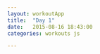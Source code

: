 ```yaml
---
layout: workoutApp
title:  "Day 1"
date:   2015-08-16 18:43:00
categories: workouts js

---
```


<script type="text/javascript">
    function get_exercises(){
        var rest = {name: "Rest",
                    image: "https://sp.yimg.com/ib/th?id=JN.Wsri7b6Vztk9RKtI52de%2bQ&pid=15.1&P=0&w=300&h=300",
                    description: "Take it easy!"};

        var starjumps = {name: "Star Jumps",
                        image: "https://s-media-cache-ak0.pinimg.com/736x/d2/4b/87/d24b873fbf0349b398f76bc472404866.jpg",
                        description: "",};

        var armCircles= {name: "Arm Circles",
                        image: "https://43a7df1622-custmedia.vresp.com/490b3bcb85/Endeavor%20Sports%20Performance-Athletic%20Development-Arm%20Circles.jpg",
                        description: "",};

        var trunkRotations= {name: "Trunk Rotations",
                        image: "http://cdn2.theinertia.com/wp-content/uploads/2014/04/6757.jpg",
                        description: "",};

        var pushups = {name: "Push Ups",
                    image: "https://s.yimg.com/fz/api/res/1.2/sb2rU9l1LCEc0Z0OK.mgdA--/YXBwaWQ9c3JjaGRkO2g9MzAwO3E9OTU7dz0zMDA-/http://www.thefatlossninja.com/wp-content/uploads/2012/03/push-up-exercise.jpg",
                    description: "Keeping your body straight and your hands under your shoulders push up from a face down position."};

        var situps = {name: "Sit Ups",
                      image: "https://s.yimg.com/fz/api/res/1.2/YQwGWGIhSX5iVlcCjvjdaA--/YXBwaWQ9c3JjaGRkO2g9NzE0O3E9OTU7dz0xMzAw/http://thumbs.dreamstime.com/z/sit-up-22769821.jpg",
                      description: ""};

        var squats =  {name: "Squats",
                        image: "http://www.rockwallrectech.com/wp-content/uploads/2015/03/Air-Squats.jpg",
                        description: "",};

        var backExtensions= {name: "Back Extensions",
                        image: "http://idfa.ca/wp-content/uploads/2013/01/Lower-Back-Extension-600x334.jpg",
                        description: "",};

        var flutterKicks= {name: "Flutter Kicks",
                        image: "http://cdn.triathlete-europe.competitor.com/files/2015/03/Flutter-Kicks-526x421.jpeg",
                        description: "",};

        var warmup    = {exercise:
                        [{exercise: starjumps, time: 20, reps: 0},
                         {exercise: armCircles, time: 20, reps: 0},
                         {exercise: trunkRotations, time: 20, reps: 0},],
                         reps: 3, rest: -1};
                         
        var superset1 = {exercise:
                        [{exercise: pushups, time: 0, reps: 5},
                         {exercise: situps,  time: 0, reps: 10},
                         {exercise: squats, time: 0, reps: 15}],
                         reps: 2, rest: 0};

        var superset2 = {exercise:
                        [{exercise: backExtensions, time: 0, reps: 10},
                         {exercise: flutterKicks,  time: 20, reps: 0}],
                         reps: 3, rest: -1};

        var workout = [warmup, superset1, superset2];

        var exercises = [];
        for (var supersetInd = 0; supersetInd < workout.length; supersetInd++){
            for (var superrep=0; superrep < workout[supersetInd].reps; superrep++){
                for (var exerciseInd=0; exerciseInd < workout[supersetInd].exercise.length; exerciseInd++){
                    exercises.push(workout[supersetInd].exercise[exerciseInd]);
                }
            }
            if(workout[supersetInd].rest>0){
                exercises.push({exercise: rest, time: workout[supersetInd].rest, reps: 0});
            }else if(workout[supersetInd].rest==0){
                exercises.push({exercise: rest, time: 0, reps: 1});
            }
        }

        return exercises;
    }
</script>
